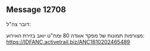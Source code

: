 ## Message 12708

דובר צה"ל:

מצורפות תמונות של מפקד אוגדה 80 ומח"ט יואב בזירת האירוע: https://IDFANC.activetrail.biz/ANC1810202465489

